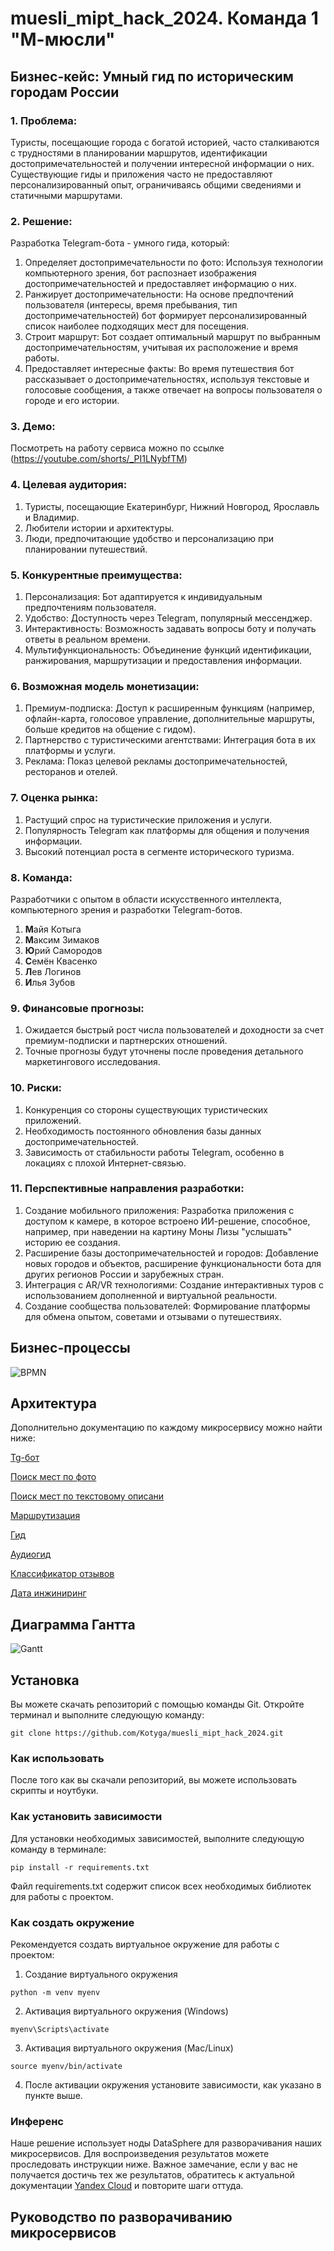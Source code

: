 # muesli_mipt_hack_2024. Команда 1 "М-мюсли"

## Бизнес-кейс: Умный гид по историческим городам России

### 1. Проблема:

Туристы, посещающие города с богатой историей, часто сталкиваются с трудностями в планировании маршрутов, идентификации достопримечательностей и получении интересной информации о них. Существующие гиды и приложения часто не предоставляют персонализированный опыт, ограничиваясь общими сведениями и статичными маршрутами.

### 2. Решение:

Разработка Telegram-бота - умного гида, который:

 1. Определяет достопримечательности по фото: Используя технологии компьютерного зрения, бот распознает изображения достопримечательностей и предоставляет информацию о них.
 2. Ранжирует достопримечательности: На основе предпочтений пользователя (интересы, время пребывания, тип достопримечательностей) бот формирует персонализированный список наиболее подходящих мест для посещения.
 3. Строит маршрут: Бот создает оптимальный маршрут по выбранным достопримечательностям, учитывая их расположение и время работы.
 4. Предоставляет интересные факты: Во время путешествия бот рассказывает о достопримечательностях, используя текстовые и голосовые сообщения, а также отвечает на вопросы пользователя о городе и его истории.

### 3. Демо:

Посмотреть на работу сервиса можно по ссылке (https://youtube.com/shorts/_PI1LNybfTM)

### 4. Целевая аудитория:

 1. Туристы, посещающие Екатеринбург, Нижний Новгород, Ярославль и Владимир.
 2. Любители истории и архитектуры.
 3. Люди, предпочитающие удобство и персонализацию при планировании путешествий.

### 5. Конкурентные преимущества:

 1. Персонализация: Бот адаптируется к индивидуальным предпочтениям пользователя.
 2. Удобство: Доступность через Telegram, популярный мессенджер.
 3. Интерактивность: Возможность задавать вопросы боту и получать ответы в реальном времени.
 4. Мультифункциональность: Объединение функций идентификации, ранжирования, маршрутизации и предоставления информации.

### 6. Возможная модель монетизации:

 1. Премиум-подписка: Доступ к расширенным функциям (например, офлайн-карта, голосовое управление, дополнительные маршруты, больше кредитов на общение с гидом).
 2. Партнерство с туристическими агентствами: Интеграция бота в их платформы и услуги.
 3. Реклама: Показ целевой рекламы достопримечательностей, ресторанов и отелей.

### 7. Оценка рынка:

 1. Растущий спрос на туристические приложения и услуги.
 2. Популярность Telegram как платформы для общения и получения информации.
 3. Высокий потенциал роста в сегменте исторического туризма.

### 8. Команда:

 Разработчики с опытом в области искусственного интеллекта, компьютерного зрения и разработки Telegram-ботов.
 1. **М**айя Котыга
 2. **М**аксим Зимаков
 3. **Ю**рий Самородов
 4. **С**емён Квасенко
 5. **Л**ев Логинов
 6. **И**лья Зубов

### 9. Финансовые прогнозы:

 1. Ожидается быстрый рост числа пользователей и доходности за счет премиум-подписки и партнерских отношений.
 2. Точные прогнозы будут уточнены после проведения детального маркетингового исследования.

### 10. Риски:

 1. Конкуренция со стороны существующих туристических приложений.
 2. Необходимость постоянного обновления базы данных достопримечательностей.
 3. Зависимость от стабильности работы Telegram, особенно в локациях с плохой Интернет-связью.

### 11. Перспективные направления разработки:

 1. Создание мобильного приложения: Разработка приложения с доступом к камере, в которое встроено ИИ-решение, способное, например, при наведении на картину Моны Лизы "услышать" историю ее создания.
 2. Расширение базы достопримечательностей и городов: Добавление новых городов и объектов, расширение функциональности бота для других регионов России и зарубежных стран.
 3. Интеграция с AR/VR технологиями: Создание интерактивных туров с использованием дополненной и виртуальной реальности.
 4. Создание сообщества пользователей: Формирование платформы для обмена опытом, советами и отзывами о путешествиях.

## Бизнес-процессы
![BPMN](https://github.com/Kotyga/muesli_mipt_hack_2024/blob/main/src/BPMN.png)

## Архитектура
Дополнительно документацию по каждому микросервису можно найти ниже:

[Tg-бот](https://github.com/Kotyga/muesli_mipt_hack_2024/tree/main/web_app/tg_bot)

[Поиск мест по фото](https://github.com/Kotyga/muesli_mipt_hack_2024/blob/main/photo2place/README.md)

[Поиск мест по текстовому описани](https://github.com/Kotyga/muesli_mipt_hack_2024/tree/main/text2place)

[Маршрутизация](https://github.com/Kotyga/muesli_mipt_hack_2024/tree/main/geo_route)

[Гид](https://github.com/Kotyga/muesli_mipt_hack_2024/blob/main/guide/README.md)

[Аудиогид](https://github.com/Kotyga/muesli_mipt_hack_2024/blob/main/audio_guide/README.md)

[Классификатор отзывов](https://github.com/Kotyga/muesli_mipt_hack_2024/blob/main/feedback_classifier/README.md)

[Дата инжиниринг](https://github.com/Kotyga/muesli_mipt_hack_2024/blob/main/data/README.md)

## Диаграмма Гантта
![Gantt](https://github.com/Kotyga/muesli_mipt_hack_2024/blob/main/src/Gantt.png)

## Установка
Вы можете скачать репозиторий с помощью команды Git. Откройте терминал и выполните следующую команду:

```shell
git clone https://github.com/Kotyga/muesli_mipt_hack_2024.git
```

### Как использовать
После того как вы скачали репозиторий, вы можете использовать скрипты и ноутбуки.

### Как установить зависимости
Для установки необходимых зависимостей, выполните следующую команду в терминале:

```shell
pip install -r requirements.txt
```

Файл requirements.txt содержит список всех необходимых библиотек для работы с проектом.

### Как создать окружение
Рекомендуется создать виртуальное окружение для работы с проектом:

 1. Создание виртуального окружения

```shell
python -m venv myenv
```
 2. Активация виртуального окружения (Windows)
 ```shell
myenv\Scripts\activate
```
 3. Активация виртуального окружения (Mac/Linux)
 ```shell
source myenv/bin/activate
```
 4. После активации окружения установите зависимости, как указано в пункте выше.

### Инференс
 Наше решение использует ноды DataSphere для разворачивания наших микросервисов. Для воспроизведения результатов можете проследовать инструкции ниже.
 Важное замечание, если у вас не получается достичь тех же результатов, обратитесь к актуальной документации [Yandex Cloud](https://yandex.cloud/ru/docs) и повторите шаги оттуда.

## Руководство по разворачиванию микросервисов
